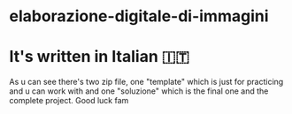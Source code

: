 # elaborazione-digitale-di-immagini


# It's written in Italian 🇮🇹
As u can see there's two zip file, one "template" which is just for practicing and u can work with and one "soluzione" which is the final one and the complete project.
Good luck fam

